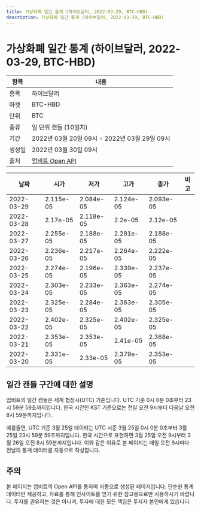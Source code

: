 ```yaml
---
title: 가상화폐 일간 통계 (하이브달러, 2022-03-29, BTC-HBD)
description: 가상화폐 일간 통계 (하이브달러, 2022-03-29, BTC-HBD)
---
```


가상화폐 일간 통계 (하이브달러, 2022-03-29, BTC-HBD)
===

|항목|내용|
|--|--|
|종목|하이브달러|
|마켓|BTC-HBD|
|단위|BTC|
|종류|일 단위 캔들 (10일치)|
|기간|2022년 03월 20일 09시 - 2022년 03월 29일 09시|
|생성일|2022년 03월 30일 09시|
|출처|[업비트 Open API](https://docs.upbit.com)|


|날짜|시가|저가|고가|종가|비고|
|--|--|--|--|--|--|
|2022-03-29|2.115e-05|2.084e-05|2.124e-05|2.093e-05|    |
|2022-03-28|2.17e-05|2.118e-05|2.2e-05|2.12e-05|    |
|2022-03-27|2.255e-05|2.188e-05|2.281e-05|2.188e-05|    |
|2022-03-26|2.236e-05|2.217e-05|2.264e-05|2.222e-05|    |
|2022-03-25|2.274e-05|2.196e-05|2.339e-05|2.237e-05|    |
|2022-03-24|2.303e-05|2.233e-05|2.363e-05|2.274e-05|    |
|2022-03-23|2.325e-05|2.284e-05|2.363e-05|2.305e-05|    |
|2022-03-22|2.402e-05|2.325e-05|2.402e-05|2.325e-05|    |
|2022-03-21|2.353e-05|2.353e-05|2.41e-05|2.368e-05|    |
|2022-03-20|2.331e-05|2.33e-05|2.379e-05|2.353e-05|    |


일간 캔들 구간에 대한 설명
---


업비트의 일간 캔들은 세계 협정시(UTC) 기준입니다. 
UTC 기준 0시 0분 0초부터 23시 59분 59초까지입니다. 
한국 시간인 KST 기준으로는 전일 오전 9시부터 다음날 오전 8시 59분까지입니다. 


예를들면, UTC 기준 3월 25일 데이터는 UTC 시준 3월 25일 0시 0분 0초부터 3월 25일 23시 59분 59초까지입니다. 
한국 시간으로 표현하면 3월 25일 오전 9시부터 3월 26일 오전 8시 59분까지입니다. 
이와 같은 이유로 본 페이지는 매일 오전 9시마다 전날의 통계 데이터를 자동으로 작성합니다. 


주의
---


본 페이지는 업비트의 Open API를 통하여 자동으로 생성된 페이지입니다. 
단순한 통계 데이터만 제공하고, 자료를 통해 인사이트를 얻기 위한 참고용으로만 사용하시기 바랍니다. 
투자를 권유하는 것은 아니며, 투자에 대한 모든 책임은 투자자 본인에게 있습니다. 
